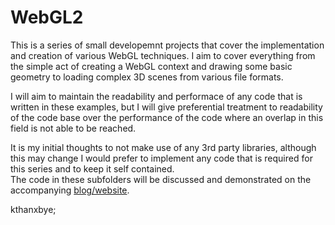 
# WebGL2

This is a series of small developemnt projects that cover the implementation and creation of various WebGL techniques.
I aim to cover everything from the simple act of creating a WebGL context and drawing some basic geometry to loading
complex 3D scenes from various file formats.  
  
I will aim to maintain the readability and performace of any code that is written in these examples, but I will give
preferential treatment to readability of the code base over the performance of the code where an overlap in this field
is not able to be reached.  
  
It is my initial thoughts to not make use of any 3rd party libraries, although this may change I would prefer to implement
any code that is required for this series and to keep it self contained.  
The code in these subfolders will be discussed and demonstrated on the accompanying [blog/website](https://jamiedstewart.github.io).

kthanxbye;

